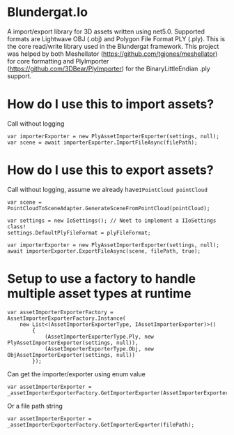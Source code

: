 # Blundergat.Io

A import/export library for 3D assets written using net5.0. Supported formats are Lightwave OBJ (.obj) and Polygon File Format PLY (.ply). This is the core read/write library used in the Blundergat framework. This project was helped by both Meshellator (https://github.com/tgjones/meshellator) for core formatting and PlyImporter (https://github.com/3DBear/PlyImporter) for the BinaryLittleEndian .ply support. 

# How do I use this to import assets? 

Call without logging

    var importerExporter = new PlyAssetImporterExporter(settings, null);
    var scene = await importerExporter.ImportFileAsync(filePath);

# How do I use this to export assets? 

Call without logging, assume we already have`IPointCloud pointCloud`

    var scene = PointCloudToSceneAdapter.GenerateSceneFromPointCloud(pointCloud);

    var settings = new IoSettings(); // Neet to implement a IIoSettings class!
    settings.DefaultPlyFileFormat = plyFileFormat;

    var importerExporter = new PlyAssetImporterExporter(settings, null);
    await importerExporter.ExportFileAsync(scene, filePath, true);

# Setup to use a factory to handle multiple asset types at runtime 

    var assetImporterExporterFactory = AssetImporterExporterFactory.Instance(
        new List<(AssetImporterExporterType, IAssetImporterExporter)>()
            {
                (AssetImporterExporterType.Ply, new PlyAssetImporterExporter(settings, null)),
                (AssetImporterExporterType.Obj, new ObjAssetImporterExporter(settings, null))
            });

Can get the importer/exporter using enum value

    var assetImporterExporter = _assetImporterExporterFactory.GetImporterExporter(AssetImporterExporterType.Ply);

Or a file path string

    var assetImporterExporter = _assetImporterExporterFactory.GetImporterExporter(filePath);
